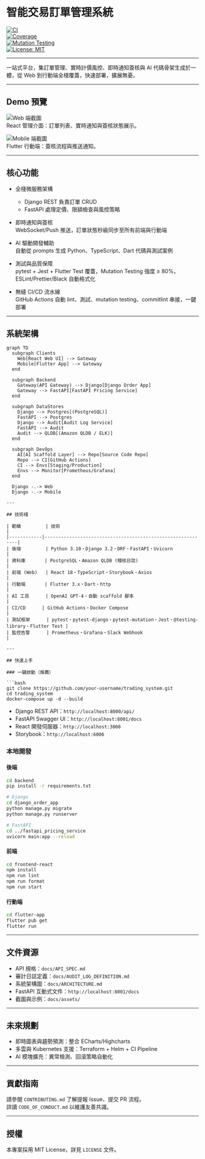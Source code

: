 # 智能交易訂單管理系統

[![CI](https://github.com/your-username/trading_system/actions/workflows/ci.yml/badge.svg)](https://github.com/your-username/trading_system/actions/workflows/ci.yml)  
[![Coverage](https://img.shields.io/badge/coverage-80%25-green)](https://github.com/your-username/trading_system)  
[![Mutation Testing](https://img.shields.io/badge/mutation_testing-Passed-brightgreen)](https://github.com/your-username/trading_system)  
[![License: MIT](https://img.shields.io/badge/license-MIT-blue)](LICENSE)

---

一站式平台，集訂單管理、實時計價風控、即時通知簽核與 AI 代碼骨架生成於一體，從 Web 到行動端全棧覆蓋，快速部署，擴展無憂。

---

## Demo 預覽

![Web 端截圖](docs/assets/web_screenshot_placeholder.png)  
React 管理介面：訂單列表、實時通知與簽核狀態展示。

![Mobile 端截圖](docs/assets/mobile_screenshot_placeholder.png)  
Flutter 行動端：簽核流程與推送通知。

---

## 核心功能

- 全棧微服務架構  
  - Django REST 負責訂單 CRUD  
  - FastAPI 處理定價、限額檢查與風控策略  

- 即時通知與簽核  
  WebSocket/Push 推送，訂單狀態秒級同步至所有前端與行動端  

- AI 驅動開發輔助  
  自動從 prompts 生成 Python、TypeScript、Dart 代碼與測試案例  

- 測試與品質保障  
  pytest + Jest + Flutter Test 覆蓋，Mutation Testing 強度 ≥ 80%，ESLint/Prettier/Black 自動格式化  

- 無縫 CI/CD 流水線  
  GitHub Actions 自動 lint、測試、mutation testing、commitlint 串接，一鍵部署  

---

## 系統架構

```mermaid
graph TD
  subgraph Clients
    Web[React Web UI] --> Gateway
    Mobile[Flutter App] --> Gateway
  end

  subgraph Backend
    Gateway(API Gateway) --> Django[Django Order App]
    Gateway --> FastAPI[FastAPI Pricing Service]
  end

  subgraph DataStores
    Django --> Postgres[(PostgreSQL)]
    FastAPI --> Postgres
    Django --> Audit[Audit Log Service]
    FastAPI --> Audit
    Audit --> QLDB[(Amazon QLDB / ELK)]
  end

  subgraph DevOps
    AI[AI Scaffold Layer] --> Repo[Source Code Repo]
    Repo --> CI[GitHub Actions]
    CI --> Envs[Staging/Production]
    Envs --> Monitor[Prometheus/Grafana]
  end

  Django -.-> Web
  Django -.-> Mobile

---

## 技術棧

| 範疇         | 技術                                                         |
|------------|------------------------------------------------------------|
| 後端         | Python 3.10・Django 3.2・DRF・FastAPI・Uvicorn                   |
| 資料庫       | PostgreSQL・Amazon QLDB (稽核日誌)                            |
| 前端 (Web)   | React 18・TypeScript・Storybook・Axios                         |
| 行動端       | Flutter 3.x・Dart・http                                       |
| AI 工具      | OpenAI GPT-4・自動 scaffold 腳本                                |
| CI/CD      | GitHub Actions・Docker Compose                              |
| 測試框架      | pytest・pytest-django・pytest-mutation・Jest・@testing-library・Flutter Test |
| 監控告警      | Prometheus・Grafana・Slack Webhook                            |

---

## 快速上手

### 一鍵啟動（推薦）

```bash
git clone https://github.com/your-username/trading_system.git
cd trading_system
docker-compose up -d --build
```

- Django REST API：`http://localhost:8000/api/`  
- FastAPI Swagger UI：`http://localhost:8001/docs`  
- React 開發伺服器：`http://localhost:3000`  
- Storybook：`http://localhost:6006`

### 本地開發

#### 後端

```bash
cd backend
pip install -r requirements.txt

# Django
cd django_order_app
python manage.py migrate
python manage.py runserver

# FastAPI
cd ../fastapi_pricing_service
uvicorn main:app --reload
```

#### 前端

```bash
cd frontend-react
npm install
npm run lint
npm run format
npm run start
```

#### 行動端

```bash
cd flutter-app
flutter pub get
flutter run
```

---

## 文件資源

- API 規格：`docs/API_SPEC.md`  
- 審計日誌定義：`docs/AUDIT_LOG_DEFINITION.md`  
- 系統架構圖：`docs/ARCHITECTURE.md`  
- FastAPI 互動式文件：`http://localhost:8001/docs`  
- 截圖與示例：`docs/assets/`

---

## 未來規劃

- 即時圖表與趨勢預測：整合 ECharts/Highcharts  
- 多雲與 Kubernetes 支援：Terraform + Helm + CI Pipeline  
- AI 模塊擴充：異常檢測、回滾策略自動化  

---

## 貢獻指南

請參閱 `CONTRIBUTING.md` 了解提報 Issue、提交 PR 流程。  
詳讀 `CODE_OF_CONDUCT.md` 以維護友善共識。

---

## 授權

本專案採用 MIT License，詳見 `LICENSE` 文件。  
```
